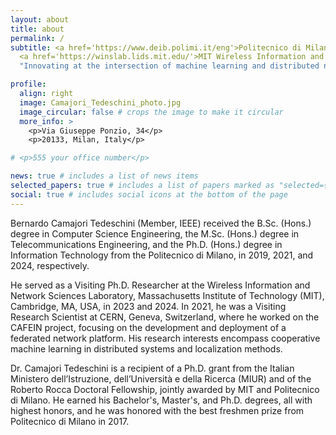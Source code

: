 ```yaml
---
layout: about
title: about
permalink: /
subtitle: <a href='https://www.deib.polimi.it/eng'>Politecnico di Milano, DEIB</a>,
  <a href='https://winslab.lids.mit.edu/'>MIT Wireless Information and Network Sciences Laboratory</a>.<br>
  "Innovating at the intersection of machine learning and distributed networks."

profile:
  align: right
  image: Camajori_Tedeschini_photo.jpg
  image_circular: false # crops the image to make it circular
  more_info: >
    <p>Via Giuseppe Ponzio, 34</p>
    <p>20133, Milan, Italy</p>

# <p>555 your office number</p>

news: true # includes a list of news items
selected_papers: true # includes a list of papers marked as "selected={true}"
social: true # includes social icons at the bottom of the page
---
```


<!-- # V2 -->

Bernardo Camajori Tedeschini (Member, IEEE) received the B.Sc. (Hons.) degree in Computer Science Engineering, the M.Sc. (Hons.) degree in Telecommunications Engineering, and the Ph.D. (Hons.) degree in Information Technology from the Politecnico di Milano, in 2019, 2021, and 2024, respectively.

He served as a Visiting Ph.D. Researcher at the Wireless Information and Network Sciences Laboratory, Massachusetts Institute of Technology (MIT), Cambridge, MA, USA, in 2023 and 2024. In 2021, he was a Visiting Research Scientist at CERN, Geneva, Switzerland, where he worked on the CAFEIN project, focusing on the development and deployment of a federated network platform.
His research interests encompass cooperative machine learning in distributed systems and localization methods.

Dr. Camajori Tedeschini is a recipient of a Ph.D. grant from the Italian Ministero dell’Istruzione, dell’Università e della Ricerca (MIUR) and of the Roberto Rocca Doctoral Fellowship, jointly awarded by MIT and Politecnico di Milano. He earned his Bachelor's, Master's, and Ph.D. degrees, all with highest honors, and he was honored with the best freshmen prize from Politecnico di Milano in 2017.

<!-- # V1 -->
<!-- Bernardo Camajori Tedeschini (Graduate Student Member, IEEE) is pursuing the Ph.D. degree in Information Technology at the Dipartimento di Elettronica, Informazione e Bioingegneria (DEIB), Politecnico di Milano, Milan, Italy, since November 2021. He received his M.Sc. (Hons.) degree in Telecommunications Engineering and B.Sc. (Hons.) degree in Computer Science from the Politecnico di Milano, Milan, Italy, in 2021 and 2019, respectively.

Currently, he is a Visiting PhD Researcher at the Wireless Information and Network Sciences Laboratory, the Massachusetts Institute of Technology (MIT), Cambridge, MA, USA. In 2021, he has served as a Visiting Research Scientist at CERN, Geneva, Switzerland, where he worked on the CAFEIN project, focusing on the development and deployment of a Federated network platform.
His research interests encompass federated learning, machine learning for signal processing and sensing over networks, and localization methods.

Mr. Camajori Tedeschini is a recipient of a Ph.D. grant from Italy's Ministero dell'Istruzione, dell'Università e della Ricerca (MIUR) and the Roberto Rocca Doctoral Fellowship, which was jointly awarded by MIT and Politecnico di Milano. He earned both his Bachelor's and Master's degrees with highest honors and he was honored with the best freshmen prize from Politecnico di Milano in 2017. -->
